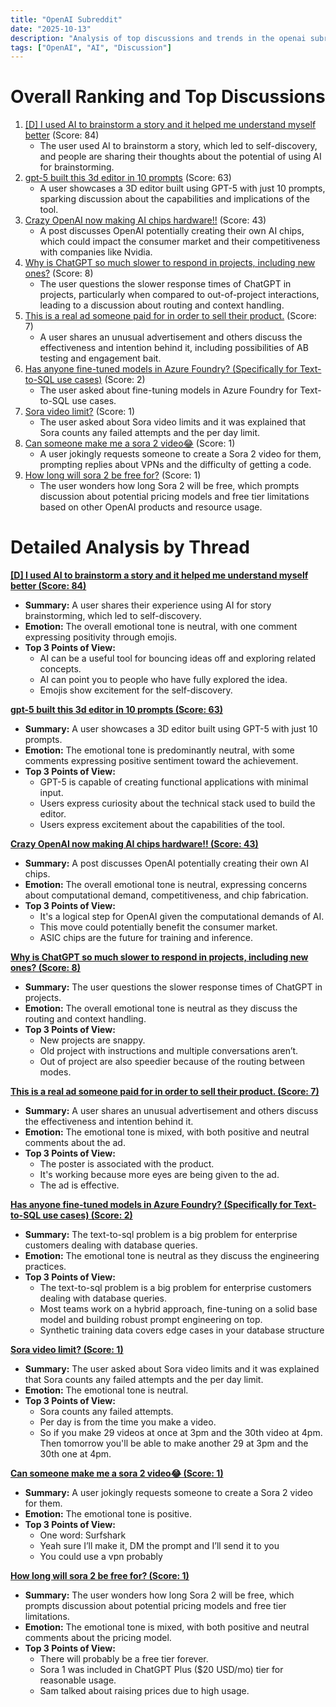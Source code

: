 ```yaml
---
title: "OpenAI Subreddit"
date: "2025-10-13"
description: "Analysis of top discussions and trends in the openai subreddit"
tags: ["OpenAI", "AI", "Discussion"]
---
```


# Overall Ranking and Top Discussions
1.  [[D] I used AI to brainstorm a story and it helped me understand myself better](https://www.reddit.com/r/OpenAI/comments/1o5n5am/i_used_ai_to_brainstorm_a_story_and_it_helped_me/) (Score: 84)
    *   The user used AI to brainstorm a story, which led to self-discovery, and people are sharing their thoughts about the potential of using AI for brainstorming.
2.  [gpt-5 built this 3d editor in 10 prompts](https://v.redd.it/xoiwvf3ilwuf1) (Score: 63)
    *   A user showcases a 3D editor built using GPT-5 with just 10 prompts, sparking discussion about the capabilities and implications of the tool.
3.  [Crazy OpenAI now making AI chips hardware!!](https://i.redd.it/yhz1xqez3xuf1.png) (Score: 43)
    *   A post discusses OpenAI potentially creating their own AI chips, which could impact the consumer market and their competitiveness with companies like Nvidia.
4.  [Why is ChatGPT so much slower to respond in projects, including new ones?](https://www.reddit.com/r/OpenAI/comments/1o5no2p/why_is_chatgpt_so_much_slower_to_respond_in/) (Score: 8)
    *   The user questions the slower response times of ChatGPT in projects, particularly when compared to out-of-project interactions, leading to a discussion about routing and context handling.
5.  [This is a real ad someone paid for in order to sell their product.](https://i.redd.it/77j2f03eexuf1.jpeg) (Score: 7)
    *   A user shares an unusual advertisement and others discuss the effectiveness and intention behind it, including possibilities of AB testing and engagement bait.
6.  [Has anyone fine-tuned models in Azure Foundry? (Specifically for Text-to-SQL use cases)](https://www.reddit.com/r/OpenAI/comments/1o5m26s/has_anyone_finetuned_models_in_azure_foundry/) (Score: 2)
    *   The user asked about fine-tuning models in Azure Foundry for Text-to-SQL use cases.
7.  [Sora video limit?](https://www.reddit.com/r/OpenAI/comments/1o5kmu4/sora_video_limit/) (Score: 1)
    *   The user asked about Sora video limits and it was explained that Sora counts any failed attempts and the per day limit.
8.  [Can someone make me a sora 2 video😂](https://www.reddit.com/r/OpenAI/comments/1o5lnls/can_someone_make_me_a_sora_2_video/) (Score: 1)
    *   A user jokingly requests someone to create a Sora 2 video for them, prompting replies about VPNs and the difficulty of getting a code.
9.  [How long will sora 2 be free for?](https://www.reddit.com/r/OpenAI/comments/1o5r41e/how_long_will_sora_2_be_free_for/) (Score: 1)
    *   The user wonders how long Sora 2 will be free, which prompts discussion about potential pricing models and free tier limitations based on other OpenAI products and resource usage.

# Detailed Analysis by Thread
**[[D] I used AI to brainstorm a story and it helped me understand myself better (Score: 84)](https://www.reddit.com/r/OpenAI/comments/1o5n5am/i_used_ai_to_brainstorm_a_story_and_it_helped_me/)**
*   **Summary:** A user shares their experience using AI for story brainstorming, which led to self-discovery.
*   **Emotion:** The overall emotional tone is neutral, with one comment expressing positivity through emojis.
*   **Top 3 Points of View:**
    *   AI can be a useful tool for bouncing ideas off and exploring related concepts.
    *   AI can point you to people who have fully explored the idea.
    *   Emojis show excitement for the self-discovery.

**[gpt-5 built this 3d editor in 10 prompts (Score: 63)](https://v.redd.it/xoiwvf3ilwuf1)**
*   **Summary:** A user showcases a 3D editor built using GPT-5 with just 10 prompts.
*   **Emotion:** The emotional tone is predominantly neutral, with some comments expressing positive sentiment toward the achievement.
*   **Top 3 Points of View:**
    *   GPT-5 is capable of creating functional applications with minimal input.
    *   Users express curiosity about the technical stack used to build the editor.
    *   Users express excitement about the capabilities of the tool.

**[Crazy OpenAI now making AI chips hardware!! (Score: 43)](https://i.redd.it/yhz1xqez3xuf1.png)**
*   **Summary:** A post discusses OpenAI potentially creating their own AI chips.
*   **Emotion:** The overall emotional tone is neutral, expressing concerns about computational demand, competitiveness, and chip fabrication.
*   **Top 3 Points of View:**
    *   It's a logical step for OpenAI given the computational demands of AI.
    *   This move could potentially benefit the consumer market.
    *   ASIC chips are the future for training and inference.

**[Why is ChatGPT so much slower to respond in projects, including new ones? (Score: 8)](https://www.reddit.com/r/OpenAI/comments/1o5no2p/why_is_chatgpt_so_much_slower_to_respond_in/)**
*   **Summary:** The user questions the slower response times of ChatGPT in projects.
*   **Emotion:** The overall emotional tone is neutral as they discuss the routing and context handling.
*   **Top 3 Points of View:**
    *   New projects are snappy.
    *   Old project with instructions and multiple conversations aren’t.
    *   Out of project are also speedier because of the routing between modes.

**[This is a real ad someone paid for in order to sell their product. (Score: 7)](https://i.redd.it/77j2f03eexuf1.jpeg)**
*   **Summary:** A user shares an unusual advertisement and others discuss the effectiveness and intention behind it.
*   **Emotion:** The emotional tone is mixed, with both positive and neutral comments about the ad.
*   **Top 3 Points of View:**
    *   The poster is associated with the product.
    *   It's working because more eyes are being given to the ad.
    *   The ad is effective.

**[Has anyone fine-tuned models in Azure Foundry? (Specifically for Text-to-SQL use cases) (Score: 2)](https://www.reddit.com/r/OpenAI/comments/1o5m26s/has_anyone_finetuned_models_in_azure_foundry/)**
*   **Summary:** The text-to-sql problem is a big problem for enterprise customers dealing with database queries.
*   **Emotion:** The emotional tone is neutral as they discuss the engineering practices.
*   **Top 3 Points of View:**
    *   The text-to-sql problem is a big problem for enterprise customers dealing with database queries.
    *   Most teams work on a hybrid approach, fine-tuning on a solid base model and building robust prompt engineering on top.
    *   Synthetic training data covers edge cases in your database structure

**[Sora video limit? (Score: 1)](https://www.reddit.com/r/OpenAI/comments/1o5kmu4/sora_video_limit/)**
*   **Summary:** The user asked about Sora video limits and it was explained that Sora counts any failed attempts and the per day limit.
*   **Emotion:** The emotional tone is neutral.
*   **Top 3 Points of View:**
    *   Sora counts any failed attempts.
    *   Per day is from the time you make a video.
    *   So if you make 29 videos at once at 3pm and the 30th video at 4pm. Then tomorrow you'll be able to make another 29 at 3pm and the 30th one at 4pm.

**[Can someone make me a sora 2 video😂 (Score: 1)](https://www.reddit.com/r/OpenAI/comments/1o5lnls/can_someone_make_me_a_sora_2_video/)**
*   **Summary:** A user jokingly requests someone to create a Sora 2 video for them.
*   **Emotion:** The emotional tone is positive.
*   **Top 3 Points of View:**
    *   One word: Surfshark
    *   Yeah sure I’ll make it, DM the prompt and I’ll send it to you
    *   You could use a vpn probably

**[How long will sora 2 be free for? (Score: 1)](https://www.reddit.com/r/OpenAI/comments/1o5r41e/how_long_will_sora_2_be_free_for/)**
*   **Summary:** The user wonders how long Sora 2 will be free, which prompts discussion about potential pricing models and free tier limitations.
*   **Emotion:** The emotional tone is mixed, with both positive and neutral comments about the pricing model.
*   **Top 3 Points of View:**
    *   There will probably be a free tier forever.
    *   Sora 1 was included in ChatGPT Plus ($20 USD/mo) tier for reasonable usage.
    *   Sam talked about raising prices due to high usage.

